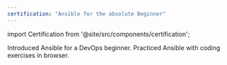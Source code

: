 ```yaml
---
certification: "Ansible for the absolute Beginner"
---
```


import Certification from '@site/src/components/certification';

Introduced Ansible for a DevOps beginner. Practiced Ansible with coding exercises in browser.

<Certification name={frontMatter.certification} />